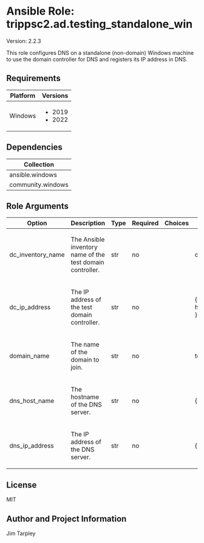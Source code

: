 <!-- BEGIN_ANSIBLE_DOCS -->

# Ansible Role: trippsc2.ad.testing_standalone_win
Version: 2.2.3

This role configures DNS on a standalone (non-domain) Windows machine to use the domain controller for DNS and registers its IP address in DNS.

## Requirements

| Platform | Versions |
| -------- | -------- |
| Windows | <ul><li>2019</li><li>2022</li></ul> |

## Dependencies

| Collection |
| ---------- |
| ansible.windows |
| community.windows |

## Role Arguments
|Option|Description|Type|Required|Choices|Default|
|---|---|---|---|---|---|
| dc_inventory_name | <p>The Ansible inventory name of the test domain controller.</p> | str | no |  | dc |
| dc_ip_address | <p>The IP address of the test domain controller.</p> | str | no |  | {{ hostvars[dc_inventory_name].ansible_host }} |
| domain_name | <p>The name of the domain to join.</p> | str | no |  | test.loc |
| dns_host_name | <p>The hostname of the DNS server.</p> | str | no |  | {{ inventory_hostname }} |
| dns_ip_address | <p>The IP address of the DNS server.</p> | str | no |  | {{ ansible_host }} |


## License
MIT

## Author and Project Information
Jim Tarpley
<!-- END_ANSIBLE_DOCS -->
